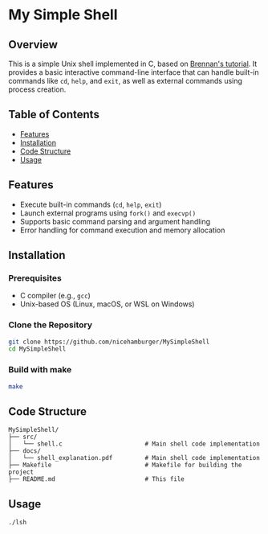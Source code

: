 # My Simple Shell

## Overview

This is a simple Unix shell implemented in C, based on [Brennan's tutorial](https://brennan.io/2015/01/16/write-a-shell-in-c/). 
It provides a basic interactive command-line interface that can handle built-in commands like `cd`, `help`, and `exit`, as well as external commands using process creation.

## Table of Contents

- [Features](#features)
- [Installation](#installation)
- [Code Structure](#code-structure)
- [Usage](#usage)

## Features

- Execute built-in commands (`cd`, `help`, `exit`)
- Launch external programs using `fork()` and `execvp()`
- Supports basic command parsing and argument handling
- Error handling for command execution and memory allocation

## Installation

### Prerequisites

- C compiler (e.g., `gcc`)
- Unix-based OS (Linux, macOS, or WSL on Windows)

### Clone the Repository

```bash
git clone https://github.com/nicehamburger/MySimpleShell
cd MySimpleShell
```

### Build with make
```bash
make
```

## Code Structure
```
MySimpleShell/
├── src/
│   └── shell.c                       # Main shell code implementation
├── docs/
│   └── shell_explanation.pdf         # Main shell code implementation
├── Makefile                          # Makefile for building the project
├── README.md                         # This file
```

## Usage
```bash
./lsh
```
